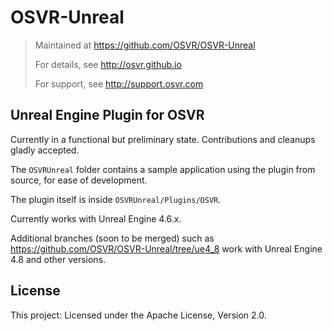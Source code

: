 # OSVR-Unreal
> Maintained at <https://github.com/OSVR/OSVR-Unreal>
>
> For details, see <http://osvr.github.io>
>
> For support, see <http://support.osvr.com>

## Unreal Engine Plugin for OSVR
Currently in a functional but preliminary state. Contributions and cleanups gladly accepted.

The `OSVRUnreal` folder contains a sample application using the plugin from source, for ease of development.

The plugin itself is inside `OSVRUnreal/Plugins/OSVR`.

Currently works with Unreal Engine 4.6.x.

Additional branches (soon to be merged) such as https://github.com/OSVR/OSVR-Unreal/tree/ue4_8 work with Unreal Engine 4.8 and other versions.

## License

This project: Licensed under the Apache License, Version 2.0.
